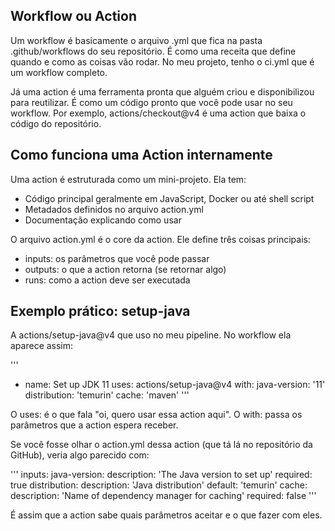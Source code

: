 ## Workflow ou Action

Um workflow é basicamente o arquivo .yml que fica na pasta .github/workflows do seu repositório. É como uma receita que define quando e como as coisas vão rodar. No meu projeto, tenho o ci.yml que é um workflow completo.

Já uma action é uma ferramenta pronta que alguém criou e disponibilizou para reutilizar. É como um código pronto que você pode usar no seu workflow. Por exemplo, actions/checkout@v4 é uma action que baixa o código do repositório.

## Como funciona uma Action internamente

Uma action é estruturada como um mini-projeto. Ela tem:

- Código principal geralmente em JavaScript, Docker ou até shell script
- Metadados definidos no arquivo action.yml
- Documentação explicando como usar

O arquivo action.yml é o core da action. Ele define três coisas principais:
- inputs: os parâmetros que você pode passar
- outputs: o que a action retorna (se retornar algo)
- runs: como a action deve ser executada

## Exemplo prático: setup-java

A actions/setup-java@v4 que uso no meu pipeline. No workflow ela aparece assim:

'''
- name: Set up JDK 11
  uses: actions/setup-java@v4
  with:
    java-version: '11'
    distribution: 'temurin'
    cache: 'maven'
'''

O uses: é o que fala "oi, quero usar essa action aqui". O with: passa os parâmetros que a action espera receber.

Se você fosse olhar o action.yml dessa action (que tá lá no repositório da GitHub), veria algo parecido com:

'''
inputs:
  java-version:
    description: 'The Java version to set up'
    required: true
  distribution:
    description: 'Java distribution'
    default: 'temurin'
  cache:
    description: 'Name of dependency manager for caching'
    required: false
'''

É assim que a action sabe quais parâmetros aceitar e o que fazer com eles.
